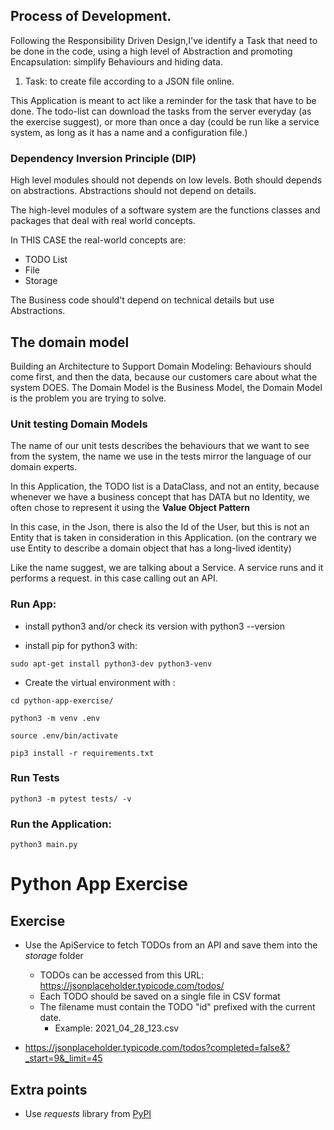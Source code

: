## Process of Development.
Following the Responsibility Driven Design,I've identify a Task that need to be done in the code,
using a high level of Abstraction and promoting Encapsulation: simplify Behaviours and hiding data.
1) Task: to create file according to a JSON file online.

This Application is meant to act like a reminder for the task that have to be done.
The todo-list can download the tasks from the server everyday (as the exercise suggest),
or more than once a day (could be run like a service system, as long as it has a name and a configuration file.)


### Dependency Inversion Principle (DIP)
High level modules should not depends on low levels. Both should depends on abstractions.
Abstractions should not depend on details.

The high-level modules of a software system are the functions classes and packages
that deal with real world concepts.

In THIS CASE the real-world concepts are:
- TODO List
- File
- Storage

The Business code should't depend on technical details but use Abstractions.

## The domain model
Building an Architecture to Support Domain Modeling: Behaviours should come first, 
and then the data, because our customers care about what the system DOES.
The Domain Model is the Business Model, the Domain Model is the problem you are trying to solve.

### Unit testing Domain Models
The name of our unit tests describes the behaviours that we want to see from the system, 
the name we use in the tests mirror the language of our domain experts.

In this Application, the TODO list is a DataClass, and not an entity, 
because whenever we have a business concept that has DATA but no Identity, 
we often chose to represent it using the **Value Object Pattern** 

In this case, in the Json, there is also the Id of the User, 
but this is not an Entity that is taken in consideration in this Application.
(on the contrary we use Entity to describe a domain object that has a long-lived identity)

Like the name suggest, we are talking about a Service.
A service runs and it performs a request. in this case calling out an API.

### Run App:
- install python3 and/or check its version with python3 --version

- install pip for python3 with:

`sudo apt-get install python3-dev python3-venv`
- Create the virtual environment with :

`cd python-app-exercise/`

`python3 -m venv .env`

`source .env/bin/activate`

`pip3 install -r requirements.txt`

### Run Tests

`python3 -m pytest tests/ -v`

### Run the Application:

`python3 main.py`

# Python App Exercise

## Exercise
- Use the ApiService to fetch TODOs from an API and save them into the _storage_ folder
    - TODOs can be accessed from this URL: https://jsonplaceholder.typicode.com/todos/
    - Each TODO should be saved on a single file in CSV format
    - The filename must contain the TODO "id" prefixed with the current date.
        - Example: 2021_04_28_123.csv

- https://jsonplaceholder.typicode.com/todos?completed=false&?_start=9&_limit=45


## Extra points
- Use _requests_ library from [PyPI](https://pypi.org/project/requests/)
